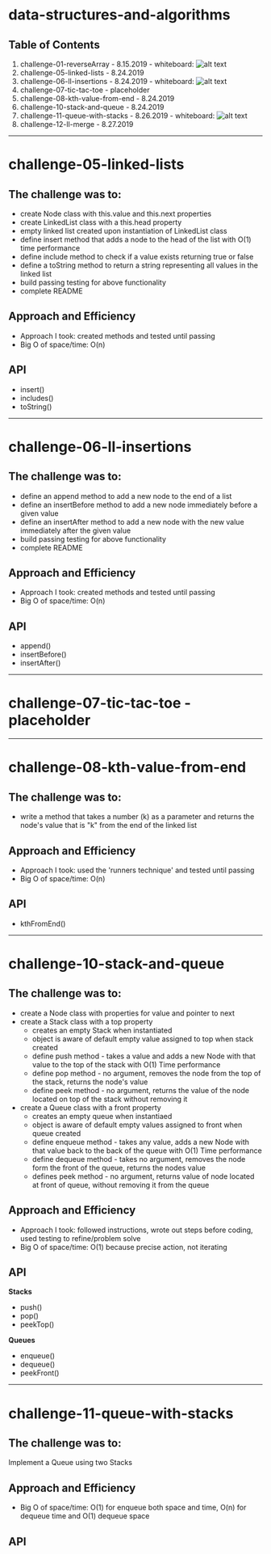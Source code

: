 # data-structures-and-algorithms

## Table of Contents
1. challenge-01-reverseArray - 8.15.2019 - whiteboard: ![alt text](./assets/wb-code-challenge-01-reverse-array.jpg "challenge 01 white board")
2. challenge-05-linked-lists - 8.24.2019
3. challenge-06-ll-insertions - 8.24.2019 - whiteboard: ![alt text](./assets/wb-code-challenge-06-ll-insertions.jpg "challenge 06 white board")
4. challenge-07-tic-tac-toe - placeholder
5. challenge-08-kth-value-from-end - 8.24.2019
6. challenge-10-stack-and-queue - 8.24.2019
7. challenge-11-queue-with-stacks - 8.26.2019 - whiteboard: ![alt text](./assets/wb-code-challenge-11-queue-with-stacks.jpg "challenge 01 white board")
8. challenge-12-ll-merge - 8.27.2019

***

# challenge-05-linked-lists

## The challenge was to:
* create Node class with this.value and this.next properties
* create LinkedList class with a this.head property
* empty linked list created upon instantiation of LinkedList class
* define insert method that adds a node to the head of the list with O(1) time performance
* define include method to check if a value exists returning true or false
* define a toString method to return a string representing all values in the linked list
* build passing testing for above functionality
* complete README

## Approach and Efficiency
* Approach I took: created methods and tested until passing
* Big O of space/time: O(n)

## API
* insert()
* includes()
* toString()

***

# challenge-06-ll-insertions

## The challenge was to:
* define an append method to add a new node to the end of a list
* define an insertBefore method to add a new node immediately before a given value
* define an insertAfter method to add a new node with the new value immediately after the given value
* build passing testing for above functionality
* complete README

## Approach and Efficiency
* Approach I took: created methods and tested until passing
* Big O of space/time: O(n)

## API
* append()
* insertBefore()
* insertAfter()

***

# challenge-07-tic-tac-toe - placeholder

***

# challenge-08-kth-value-from-end

## The challenge was to:
* write a method that takes a number (k) as a parameter and returns the node's value that is "k" from the end of the linked list

## Approach and Efficiency
* Approach I took: used the 'runners technique' and tested until passing
* Big O of space/time: O(n)

## API
* kthFromEnd()

***

# challenge-10-stack-and-queue

## The challenge was to:
* create a Node class with properties for value and pointer to next
* create a Stack class with a top property
  * creates an empty Stack when instantiated
  * object is aware of default empty value assigned to top when stack created
  * define push method - takes a value and adds a new Node with that value to the top of the stack with O(1) Time performance
  * define pop method - no argument, removes the node from the top of the stack, returns the node's value
  * define peek method - no argument, returns the value of the node located on top of the stack without removing it
* create a Queue class with a front property
  * creates an empty queue when instantiaed
  * object is aware of default empty values assigned to front when queue created
  * define enqueue method - takes any value, adds a new Node with that value back to the back of the queue with O(1) Time performance
  * define dequeue method - takes no argument, removes the node form the front of the queue, returns the nodes value
  * defines peek method - no argument, returns value of node located at front of queue, without removing it from the queue

## Approach and Efficiency
* Approach I took: followed instructions, wrote out steps before coding, used testing to refine/problem solve
* Big O of space/time: O(1) because precise action, not iterating

## API
**Stacks**
* push()
* pop()
* peekTop()

**Queues**
* enqueue()
* dequeue()
* peekFront()

***

# challenge-11-queue-with-stacks

## The challenge was to:
Implement a Queue using two Stacks

## Approach and Efficiency
* Big O of space/time: O(1) for enqueue both space and time, O(n) for dequeue time and O(1) dequeue space

## API

